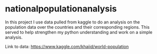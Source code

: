 # nationalpopulationanalysis
In this project I use data pulled from kaggle to do an analysis on the population data over the countries and their corresponding regions. This served to help strengthen my python understanding and work on a simple analysis.

Link to data: https://www.kaggle.com/khaiid/world-population 
